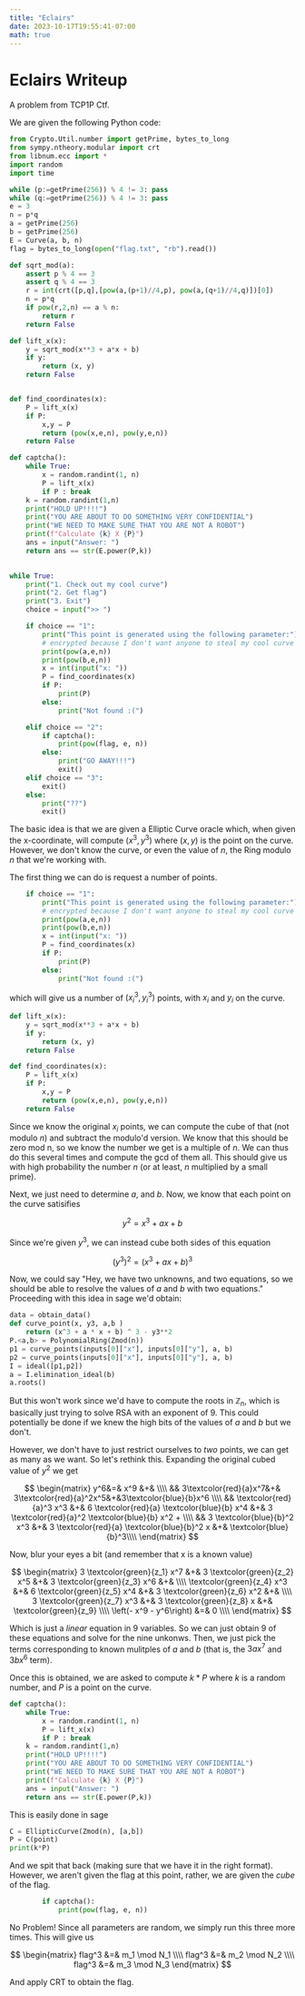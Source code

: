 ```yaml
---
title: "Eclairs"
date: 2023-10-17T19:55:41-07:00
math: true
---
```


# Eclairs Writeup

A problem from TCP1P Ctf.

<!--more-->

We are given the following Python code:

```py
from Crypto.Util.number import getPrime, bytes_to_long
from sympy.ntheory.modular import crt
from libnum.ecc import *
import random
import time

while (p:=getPrime(256)) % 4 != 3: pass
while (q:=getPrime(256)) % 4 != 3: pass
e = 3
n = p*q
a = getPrime(256)
b = getPrime(256)
E = Curve(a, b, n)
flag = bytes_to_long(open("flag.txt", "rb").read())

def sqrt_mod(a):
    assert p % 4 == 3
    assert q % 4 == 3
    r = int(crt([p,q],[pow(a,(p+1)//4,p), pow(a,(q+1)//4,q)])[0])
    n = p*q
    if pow(r,2,n) == a % n:
        return r
    return False

def lift_x(x):
    y = sqrt_mod(x**3 + a*x + b)
    if y:
        return (x, y)
    return False


def find_coordinates(x):
    P = lift_x(x)
    if P:
        x,y = P
        return (pow(x,e,n), pow(y,e,n))
    return False

def captcha():
    while True:
        x = random.randint(1, n)
        P = lift_x(x)
        if P : break
    k = random.randint(1,n)
    print("HOLD UP!!!!")
    print("YOU ARE ABOUT TO DO SOMETHING VERY CONFIDENTIAL")
    print("WE NEED TO MAKE SURE THAT YOU ARE NOT A ROBOT")
    print(f"Calculate {k} X {P}")
    ans = input("Answer: ")
    return ans == str(E.power(P,k))
    

while True:
    print("1. Check out my cool curve")
    print("2. Get flag")
    print("3. Exit")
    choice = input(">> ")

    if choice == "1":
        print("This point is generated using the following parameter:")
        # encrypted because I don't want anyone to steal my cool curve >:(
        print(pow(a,e,n))
        print(pow(b,e,n))
        x = int(input("x: "))
        P = find_coordinates(x)
        if P:
            print(P)
        else:
            print("Not found :(")

    elif choice == "2":
        if captcha():
            print(pow(flag, e, n))
        else:
            print("GO AWAY!!!")
            exit()
    elif choice == "3":
        exit()
    else:
        print("??")
        exit()
```
The basic idea is that we are given a Elliptic Curve oracle which, when given the x-coordinate, will compute 
$\left(x^3,y^3\right)$ where $\left(x,y\right)$ is the point on the curve. However, we don't know the curve, or even the value of $n$,
the Ring modulo $n$ that we're working with.

The first thing we can do is request a number of points.
```py
    if choice == "1":
        print("This point is generated using the following parameter:")
        # encrypted because I don't want anyone to steal my cool curve >:(
        print(pow(a,e,n))
        print(pow(b,e,n))
        x = int(input("x: "))
        P = find_coordinates(x)
        if P:
            print(P)
        else:
            print("Not found :(")
```
which will give us a number of $\left(x_i^3, y_i^3\right)$ points, with $x_i$ and $y_i$ on the curve. 
```py
def lift_x(x):
    y = sqrt_mod(x**3 + a*x + b)
    if y:
        return (x, y)
    return False

def find_coordinates(x):
    P = lift_x(x)
    if P:
        x,y = P
        return (pow(x,e,n), pow(y,e,n))
    return False
```
Since we know the original $x_i$ points, we can compute the cube of that (not modulo $n$) and subtract the modulo'd version. We know that this should
be zero mod n, so we know the number we get is a multiple of $n$. We can thus do this several times and compute the gcd of them all. This should
give us with high probability the number $n$ (or at least, $n$ multiplied by a small prime).

Next, we just need to determine $a$, and $b$. Now, we know that each point on the curve satisifies

$$y^2 = x^3 + a x + b$$

Since we're given $y^3$, we can instead cube both sides of this equation

$$(y^3)^2 = (x^3 + a x + b)^3$$

Now, we could say "Hey, we have two unknowns, and two equations, so
we should be able to resolve the values of $a$ and $b$ with two 
equations." Proceeding with this idea in sage we'd obtain:

```py
data = obtain_data()
def curve_point(x, y3, a,b )
    return (x^3 + a * x + b) ^ 3 - y3**2
P.<a,b> = PolynomialRing(Zmod(n))
p1 = curve_points(inputs[0]["x"], inputs[0]["y"], a, b)
p2 = curve_points(inputs[0]["x"], inputs[0]["y"], a, b)
I = ideal([p1,p2])
a = I.elimination_ideal(b)
a.roots()
```

But this won't work since we'd have to compute the roots in $\mathbb{Z}_n$, which is
basically just trying to solve RSA with an exponent of 9. This could potentially
be done if we knew the high bits of the values of $a$ and $b$ but we don't.

However, we don't have to just restrict ourselves to *two* points, we can get as
many as we want. So let's rethink this. Expanding the original
cubed value of $y^2$ we get

$$
\begin{matrix}
y^6&=& x^9 &+& \\\\
&& 3\textcolor{red}{a}x^7&+& 3\textcolor{red}{a}^2x^5&+&3\textcolor{blue}{b}x^6 \\\\
&&    \textcolor{red}{a}^3 x^3   &+& 6 \textcolor{red}{a} \textcolor{blue}{b} x^4 &+& 3 \textcolor{red}{a}^2 \textcolor{blue}{b} x^2 + \\\\
&& 3 \textcolor{blue}{b}^2 x^3 &+& 3 \textcolor{red}{a} \textcolor{blue}{b}^2 x &+& \textcolor{blue}{b}^3\\\\
\end{matrix}
$$

Now, blur your eyes a bit (and remember that x is a known value)

$$
\begin{matrix}
3 \textcolor{green}{z_1}  x^7 &+& 3 \textcolor{green}{z_2} x^5 &+& 3 \textcolor{green}{z_3} x^6  &+& \\\\
\textcolor{green}{z_4} x^3    &+& 6 \textcolor{green}{z_5} x^4 &+& 3 \textcolor{green}{z_6} x^2 &+& \\\\
3 \textcolor{green}{z_7} x^3  &+& 3 \textcolor{green}{z_8} x   &+& \textcolor{green}{z_9} \\\\
\left(- x^9 - y^6\right)  &=& 0 \\\\
\end{matrix}
$$

Which is just a *linear* equation in 9 variables. So we can just obtain 9 of these equations
and solve for the nine unkonws. Then, we just pick the terms corresponding to known mulitples of $a$ and $b$
(that is, the $3ax^7$ and $3 b x^6$ term).

Once this is obtained, we are asked to compute $k*P$ where $k$ is a random number, and $P$ is a point
on the curve.

```py
def captcha():
    while True:
        x = random.randint(1, n)
        P = lift_x(x)
        if P : break
    k = random.randint(1,n)
    print("HOLD UP!!!!")
    print("YOU ARE ABOUT TO DO SOMETHING VERY CONFIDENTIAL")
    print("WE NEED TO MAKE SURE THAT YOU ARE NOT A ROBOT")
    print(f"Calculate {k} X {P}")
    ans = input("Answer: ")
    return ans == str(E.power(P,k))
```

This is easily done in sage

```py
C = EllipticCurve(Zmod(n), [a,b])
P = C(point)
print(k*P)
```

And we spit that back (making sure that we have it in the right format). However, we aren't given
the flag at this point, rather, we are given the *cube* of the flag.

```py
        if captcha():
            print(pow(flag, e, n))
```

No Problem! Since all parameters are random, we simply run this three more times. This will give us

$$
\begin{matrix}
flag^3 &=& m_1 \mod N_1  \\\\
flag^3 &=& m_2 \mod N_2 \\\\
flag^3 &=& m_3 \mod N_3
\end{matrix}
$$

And apply CRT to obtain the flag.
